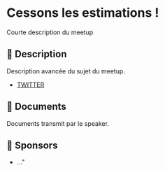 # Cessons les estimations !

Courte description du meetup

## 📜 Description

Description avancée du sujet du meetup.

- [TWITTER](https://twitter.com/speaker_username)

## 📂 Documents

Documents transmit par le speaker.

## 💖 Sponsors

- ..."
